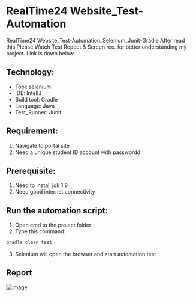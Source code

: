 # RealTime24 Website_Test-Automation

RealTime24 Website_Test-Automation_Selenium_Junit-Gradle
After read this Please Watch Test Repoet & Screen rec. for better understanding my project. Link is down below.

## Technology:
- Tool: selenium
- IDE: IntelIJ
- Build tool: Gradle
- Language: Java
- Test_Runner: Junit

## Requirement:
1. Navigate to portal site
2. Need a unique student ID account with  passwordd

## Prerequisite:
1. Need to install jdk 1.8
2. Need good internet connectivity

## Run the automation script:
1. Open cmd to the project folder
2. Type this command:

```sh
gradle clean test
```
3. Selenium will open the browser and start automation test

## Report
![image](https://user-images.githubusercontent.com/87892957/160559210-c3973bcb-395e-4de5-9c33-c6e41d47210c.png)


